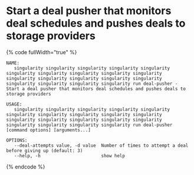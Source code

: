 # Start a deal pusher that monitors deal schedules and pushes deals to storage providers

{% code fullWidth="true" %}
```
NAME:
   singularity singularity singularity singularity singularity singularity singularity singularity singularity singularity singularity singularity singularity singularity singularity singularity singularity singularity singularity run deal-pusher - Start a deal pusher that monitors deal schedules and pushes deals to storage providers

USAGE:
   singularity singularity singularity singularity singularity singularity singularity singularity singularity singularity singularity singularity singularity singularity singularity singularity singularity singularity singularity run deal-pusher [command options] [arguments...]

OPTIONS:
   --deal-attempts value, -d value  Number of times to attempt a deal before giving up (default: 3)
   --help, -h                       show help
```
{% endcode %}
